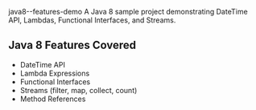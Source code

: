 java8--features-demo
A Java 8 sample project demonstrating DateTime API, Lambdas, Functional Interfaces, and Streams.

## Java 8 Features Covered
- DateTime API
- Lambda Expressions
- Functional Interfaces
- Streams (filter, map, collect, count)
- Method References



